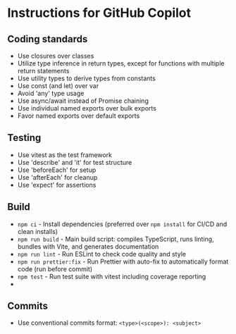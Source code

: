 # Instructions for GitHub Copilot

## Coding standards

* Use closures over classes
* Utilize type inference in return types, except for functions with multiple return statements
* Use utility types to derive types from constants
* Use const (and let) over var
* Avoid 'any' type usage
* Use async/await instead of Promise chaining
* Use individual named exports over bulk exports
* Favor named exports over default exports

## Testing

* Use vitest as the test framework
* Use 'describe' and 'it' for test structure
* Use 'beforeEach' for setup
* Use 'afterEach' for cleanup
* Use 'expect' for assertions

## Build

* `npm ci` - Install dependencies (preferred over `npm install` for CI/CD and clean installs)
* `npm run build` - Main build script: compiles TypeScript, runs linting, bundles with Vite, and generates documentation
* `npm run lint` - Run ESLint to check code quality and style
* `npm run prettier:fix` - Run Prettier with auto-fix to automatically format code (run before commit)
* `npm test` - Run test suite with vitest including coverage reporting
* 
## Commits

* Use conventional commits format: `<type>(<scope>): <subject>`
